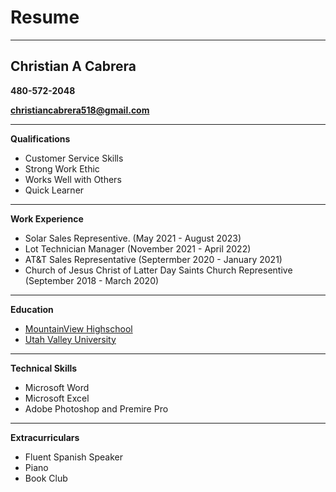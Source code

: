 # Resume
---
## Christian A Cabrera
**480-572-2048**

**christiancabrera518@gmail.com**

---

**Qualifications**
- Customer Service Skills
- Strong Work Ethic
- Works Well with Others
- Quick Learner

---

**Work Experience**
- Solar Sales Representive. (May 2021 - August 2023)
- Lot Technician Manager (November 2021 - April 2022)
- AT&T Sales Representative (Septermber 2020 - January 2021)
- Church of Jesus Christ of Latter Day Saints Church Representive (September 2018 - March 2020)

---

**Education**
- [MountainView Highschool](https://mtnview.mpsaz.org/)
- [Utah Valley University](https://www.uvu.edu/)

---

**Technical Skills**

- Microsoft Word
- Microsoft Excel
- Adobe Photoshop and Premire Pro

---

**Extracurriculars**

- Fluent Spanish Speaker
- Piano
- Book Club


